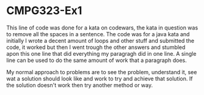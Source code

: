 # CMPG323-Ex1
This line of code was done for a kata on codewars, the kata in question was to remove all the spaces in a sentence.
The code was for a java kata and initially I wrote a decent amount of loops and other stuff and submitted the code, it worked but then I went trough the other answers and stumbled apon this one line that did everything my paragragh did in one line. A single line can be used to do the same amount of work that a paragraph does.

My normal approach to problems are to see the problem, understand it, see wat a solution should look like and work to try and achieve that solution. If the solution doesn't work then try another method or way.
